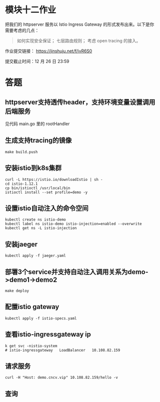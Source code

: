 # 模块十二作业
把我们的 httpserver 服务以 Istio Ingress Gateway 的形式发布出来。以下是你需要考虑的几点：

> 如何实现安全保证；
> 七层路由规则；
> 考虑 open tracing 的接入。

作业提交链接：  https://jinshuju.net/f/ivR6S0

提交截止时间：12 月 26 日 23:59

# 答题
## httpserver支持透传header，支持环境变量设置调用后端服务
见代码 main.go 里的 rootHandler
## 生成支持tracing的镜像
```
make build.push
```
## 安装istio到k8s集群
```
curl -L https://istio.io/downloadIstio | sh -
cd istio-1.12.1
cp bin/istioctl /usr/local/bin
istioctl install --set profile=demo -y
```
## 设置istio自动注入的命令空间
```
kubectl create ns istio-demo
kubectl label ns istio-demo istio-injection=enabled --overwrite
kubectl get ns -L istio-injection
```
## 安装jaeger
```
kubectl apply -f jaeger.yaml
```

## 部署3个service并支持自动注入调用关系为demo->demo1->demo2
```
make deploy
```
## 配置istio gateway
```
kubectl apply -f istio-specs.yaml
```
## 查看istio-ingressgateway ip
```
k get svc -nistio-system
# istio-ingressgateway   LoadBalancer   10.108.82.159
```
## 请求服务
```
curl -H "Host: demo.cncv.vip" 10.108.82.159/hello -v
```
## 查询